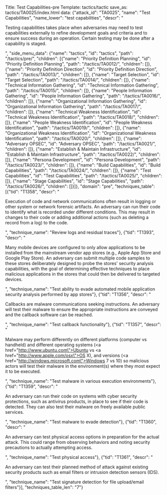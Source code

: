 Title: Test Capabilities-pre
Template: tactics/tactic
save_as: tactics/TA0025/index.html
data: {"attack_id": "TA0025", "name": "Test Capabilities", "name_lower": "test capabilities", "descr": "<p>Testing capabilities takes place when adversaries may need to test capabilities externally to refine development goals and criteria and to ensure success during an operation. Certain testing may be done after a capability is staged.</p>", "side_menu_data": {"name": "tactics", "id": "tactics", "path": "/tactics/pre/", "children": [{"name": "Priority Definition Planning", "id": "Priority Definition Planning", "path": "/tactics/TA0012/", "children": []}, {"name": "Priority Definition Direction", "id": "Priority Definition Direction", "path": "/tactics/TA0013/", "children": []}, {"name": "Target Selection", "id": "Target Selection", "path": "/tactics/TA0014/", "children": []}, {"name": "Technical Information Gathering", "id": "Technical Information Gathering", "path": "/tactics/TA0015/", "children": []}, {"name": "People Information Gathering", "id": "People Information Gathering", "path": "/tactics/TA0016/", "children": []}, {"name": "Organizational Information Gathering", "id": "Organizational Information Gathering", "path": "/tactics/TA0017/", "children": []}, {"name": "Technical Weakness Identification", "id": "Technical Weakness Identification", "path": "/tactics/TA0018/", "children": []}, {"name": "People Weakness Identification", "id": "People Weakness Identification", "path": "/tactics/TA0019/", "children": []}, {"name": "Organizational Weakness Identification", "id": "Organizational Weakness Identification", "path": "/tactics/TA0020/", "children": []}, {"name": "Adversary OPSEC", "id": "Adversary OPSEC", "path": "/tactics/TA0021/", "children": []}, {"name": "Establish & Maintain Infrastructure", "id": "Establish & Maintain Infrastructure", "path": "/tactics/TA0022/", "children": []}, {"name": "Persona Development", "id": "Persona Development", "path": "/tactics/TA0023/", "children": []}, {"name": "Build Capabilities", "id": "Build Capabilities", "path": "/tactics/TA0024/", "children": []}, {"name": "Test Capabilities", "id": "Test Capabilities", "path": "/tactics/TA0025/", "children": []}, {"name": "Stage Capabilities", "id": "Stage Capabilities", "path": "/tactics/TA0026/", "children": []}]}, "domain": "pre", "techniques_table": [{"tid": "T1358", "descr": "<p>Execution of code and network communications often result in logging or other system or network forensic artifacts. An adversary can run their code to identify what is recorded under different conditions. This may result in changes to their code or adding additional actions (such as deleting a record from a log) to the code.  </p>", "technique_name": "Review logs and residual traces"}, {"tid": "T1393", "descr": "<p>Many mobile devices are configured to only allow applications to be installed from the mainstream vendor app stores (e.g., Apple App Store and Google Play Store). An adversary can submit multiple code samples to these stores deliberately designed to probe the stores' security analysis capabilities, with the goal of determining effective techniques to place malicious applications in the stores that could then be delivered to targeted devices.    </p>", "technique_name": "Test ability to evade automated mobile application security analysis performed by app stores"}, {"tid": "T1356", "descr": "<p>Callbacks are malware communications seeking instructions. An adversary will test their malware to ensure the appropriate instructions are conveyed and the callback software can be reached. </p>", "technique_name": "Test callback functionality"}, {"tid": "T1357", "descr": "<p>Malware may perform differently on different platforms (computer vs handheld) and different operating systems (<a href=\"http://www.ubuntu.com\">Ubuntu</a> vs <a href=\"http://www.apple.com/osx\">OS X</a>), and versions (<a href=\"http://windows.microsoft.com\">Windows</a> 7 vs 10) so malicious actors will test their malware in the environment(s) where they most expect it to be executed. </p>", "technique_name": "Test malware in various execution environments"}, {"tid": "T1359", "descr": "<p>An adversary can run their code on systems with cyber security protections, such as antivirus products, in place to see if their code is detected. They can also test their malware on freely available public services. </p>", "technique_name": "Test malware to evade detection"}, {"tid": "T1360", "descr": "<p>An  adversary can test physical access options in preparation for the actual attack. This could range from observing behaviors and noting security precautions to actually attempting access.  </p>", "technique_name": "Test physical access"}, {"tid": "T1361", "descr": "<p>An adversary can test their planned method of attack against existing security products such as email filters or intrusion detection sensors (IDS). </p>", "technique_name": "Test signature detection for file upload/email filters"}], "techniques_table_len": "7"}